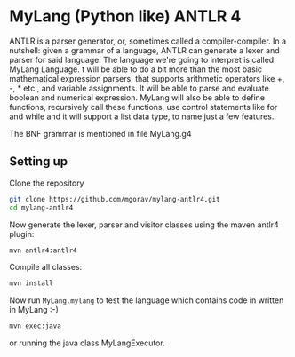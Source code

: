 # MyLang (Python like) ANTLR 4

ANTLR is a  parser generator, or, sometimes called a compiler-compiler. In a nutshell: given a grammar of a language, ANTLR can generate a lexer and parser for said language.
The language we're going to interpret is called MyLang Language. t will be able to do a bit more than the most basic mathematical expression parsers, that supports arithmetic operators like +, -, * etc., and variable assignments. It will be able to parse and evaluate boolean and numerical expression. MyLang will also be able to define functions, recursively call these functions, use control statements like for and while and it will support a list data type, to name just a few features.

The BNF grammar is mentioned in file MyLang.g4


## Setting up

Clone the repository

```bash
git clone https://github.com/mgorav/mylang-antlr4.git
cd mylang-antlr4
```

Now generate the lexer, parser and visitor classes using the maven antlr4 plugin:

```bash
mvn antlr4:antlr4
```

Compile all classes:

```bash
mvn install
```

Now run `MyLang.mylang` to test the language which contains code in written in MyLang :-)

```bash
mvn exec:java
```

or running the java class MyLangExecutor.

